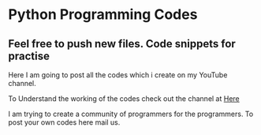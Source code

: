 # Python Programming Codes
## Feel free to push new files. Code snippets for practise
Here I am going to post all the codes which i create on my YouTube channel.

To Understand the working of the codes check out the channel at <a href="https://www.youtube.com/channel/UCn7TrLnQ3bTmwzbVtaIxZFw?view_as=subscriber">Here</a>

 I am trying to create a community of programmers for the programmers. To post your own codes here mail us.
